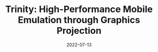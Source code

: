 ---
title: "Trinity: High-Performance Mobile Emulation through Graphics Projection"
collection: publications
permalink: /publication/trinity-emulator
date: 2022-07-13
venue: "OSDI'22"
type: 'conf'
selected: 'true'
pdf: 'osdi22-trinity.pdf'
authors: 'Di Gao, Hao Lin, Zhenhua Li, Chengen Huang, Yunhao Liu, Feng Qian, Liangyi Gong, and Tianyin Xu'
repo: 'https://github.com/TrinityEmulator/TrinityEmulator'
---